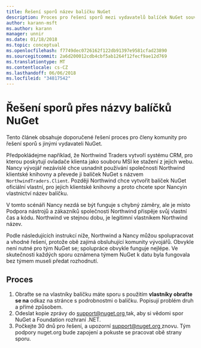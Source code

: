 ```yaml
---
title: Řešení sporů název balíčku NuGet
description: Proces pro řešení sporů mezi vydavatelů balíček NuGet související s brandingem, ochranné známky a jiných situacích konflikt.
author: karann-msft
ms.author: karann
manager: unnir
ms.date: 01/18/2018
ms.topic: conceptual
ms.openlocfilehash: f7749dec0726162f122db91397e9581cfad23890
ms.sourcegitcommit: 2a6d200012cdb4cbf5ab1264f12fecf9ae12d769
ms.translationtype: MT
ms.contentlocale: cs-CZ
ms.lasthandoff: 06/06/2018
ms.locfileid: "34817542"
---
```

# <a name="resolving-disputes-over-nuget-package-names"></a>Řešení sporů přes názvy balíčků NuGet

Tento článek obsahuje doporučené řešení proces pro členy komunity pro řešení sporů s jinými vydavateli NuGet.

Předpokládejme například, že Northwind Traders vytvoří systému CRM, pro kterou poskytují ovladače klienta jako souboru MSI ke stažení z jejich webu. Nancy vývojář nezávislé chce usnadnit používání společnosti Northwind klientské knihovny a převede ji balíček NuGet s názvem `NorthwindTraders.Client`. Později Northwind chce vytvořit balíček NuGet oficiální vlastní, pro jejich klientské knihovny a proto chcete spor Nancyin vlastnictví název balíčku.

V tomto scénáři Nancy nezdá se být funguje s chybný záměry, ale je místo Podpora nástrojů a zákazníků společnosti Northwind přispěje svůj vlastní čas a kódu. Northwind ve stejnou dobu, je legitimní vlastníkem Northwind název.

Podle následujících instrukcí níže, Northwind a Nancy můžou spolupracovat a vhodné řešení, protože obě zajímá obsluhující komunity vývojářů. Obvykle není nutné pro tým NuGet se; spolupráce obvykle funguje nejlépe. Ve skutečnosti každých sporu oznámena týmem NuGet k datu byla fungovala bez týmem museli předat rozhodnutí.

## <a name="process"></a>Proces

1. Obraťte se na vlastníky balíčku máte sporu s použitím **vlastníky obraťte se na** odkaz na stránce s podrobnostmi o balíčku. Popisují problém druh a přímé způsobem.
2. Odeslat kopie zprávy do [ support@nuget.org ](mailto:support@nuget.org) tak, aby si vědomi spor NuGet a Foundation rozhraní .NET.
3. Počkejte 30 dnů pro řešení, a upozorní [ support@nuget.org ](mailto:support@nuget.org) znovu. Tým podpory nuget.org bude zapojení a pokuste se pracovat obě strany sporu.
